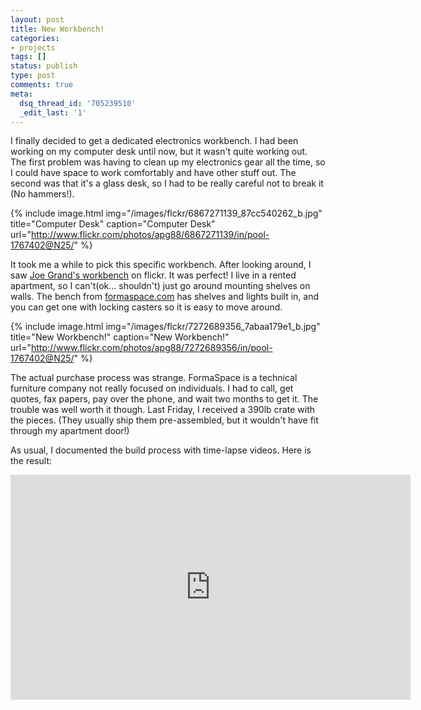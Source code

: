 ```yaml
---
layout: post
title: New Workbench!
categories:
- projects
tags: []
status: publish
type: post
comments: true
meta:
  dsq_thread_id: '705239510'
  _edit_last: '1'
---
```

I finally decided to get a dedicated electronics workbench. I had been working on my computer desk until now, but it wasn't quite working out. The first problem was having to clean up my electronics gear all the time, so I could have space to work comfortably and have other stuff out. The second was that it's a glass desk, so I had to be really careful not to break it (No hammers!).

{% include image.html
            img="/images/flckr/6867271139_87cc540262_b.jpg"
            title="Computer Desk"
            caption="Computer Desk"
            url="http://www.flickr.com/photos/apg88/6867271139/in/pool-1767402@N25/" %}

It took me a while to pick this specific workbench. After looking around, I saw <a href="http://www.flickr.com/photos/textfiles/6716867195/in/pool-1767402@N25/">Joe Grand's workbench</a> on flickr. It was perfect! I live in a rented apartment, so I can't(ok... shouldn't) just go around mounting shelves on walls. The bench from <a href="http://formaspace.com/">formaspace.com</a> has shelves and lights built in, and you can get one with locking casters so it is easy to move around.

{% include image.html
            img="/images/flckr/7272689356_7abaa179e1_b.jpg"
            title="New Workbench!"
            caption="New Workbench!"
            url="http://www.flickr.com/photos/apg88/7272689356/in/pool-1767402@N25/" %}

The actual purchase process was strange. FormaSpace is a technical furniture company not really focused on individuals. I had to call, get quotes, fax papers, pay over the phone, and wait two months to get it. The trouble was well worth it though. Last Friday, I received a 390lb crate with the pieces. (They usually ship them pre-assembled, but it wouldn't have fit through my apartment door!)

As usual, I documented the build process with time-lapse videos. Here is the result:

<iframe src="http://www.youtube.com/embed/hEI4WWOxhfE" frameborder="0" width="640" height="360"></iframe>
